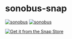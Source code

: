 # sonobus-snap

[![sonobus](https://snapcraft.io/sonobus/badge.svg)](https://snapcraft.io/sonobus)
[![sonobus](https://snapcraft.io/sonobus/trending.svg?name=0)](https://snapcraft.io/sonobus)

[![Get it from the Snap Store](https://snapcraft.io/static/images/badges/en/snap-store-black.svg)](https://snapcraft.io/sonobus)
